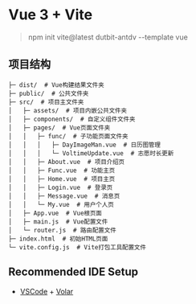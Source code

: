 # Vue 3 + Vite

> npm init vite@latest dutbit-antdv --template vue

## 项目结构

```
├─ dist/  # Vue构建结果文件夹
├─ public/  # 公共文件夹
├─ src/  # 项目主文件夹
│   ├─ assets/  # 项目内嵌公共文件夹
│   ├─ components/  # 自定义组件文件夹
│   ├─ pages/  # Vue页面文件夹
│   │   ├─ func/  # 子功能页面文件夹
│   │   │   ├─ DayImageMan.vue  # 日历图管理
│   │   │   └─ VoltimeUpdate.vue  # 志愿时长更新
│   │   ├─ About.vue  # 项目介绍页
│   │   ├─ Func.vue  # 功能主页
│   │   ├─ Home.vue  # 项目主页
│   │   ├─ Login.vue  # 登录页
│   │   ├─ Message.vue  # 消息页
│   │   └─ My.vue  # 用户个人页
│   ├─ App.vue  # Vue根页面
│   ├─ main.js  # Vue配置文件
│   └─ router.js  # 路由配置文件
├─ index.html  # 初始HTML页面
└─ vite.config.js  # Vite打包工具配置文件
```

## Recommended IDE Setup

- [VSCode](https://code.visualstudio.com/) + [Volar](https://marketplace.visualstudio.com/items?itemName=johnsoncodehk.volar)


